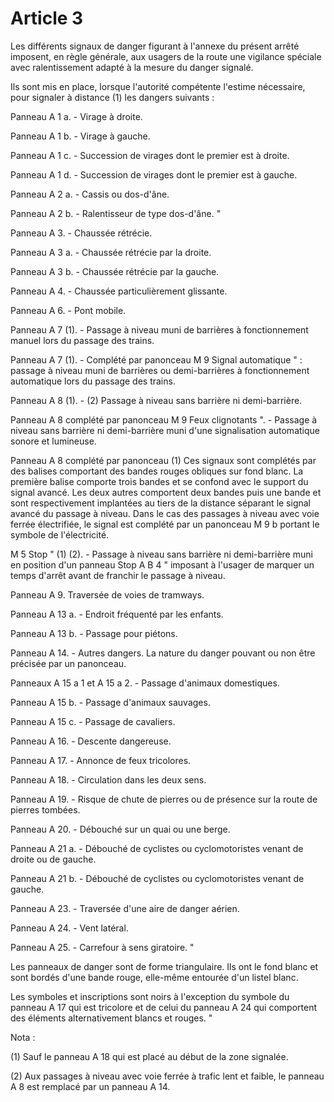 # Article 3

Les différents signaux de danger figurant à l'annexe du présent arrêté imposent, en règle générale, aux usagers de la route une vigilance spéciale avec ralentissement adapté à la mesure du danger signalé.

Ils sont mis en place, lorsque l'autorité compétente l'estime nécessaire, pour signaler à distance (1) les dangers suivants :

Panneau A 1 a. - Virage à droite.

Panneau A 1 b. - Virage à gauche.

Panneau A 1 c. - Succession de virages dont le premier est à droite.

Panneau A 1 d. - Succession de virages dont le premier est à gauche.

Panneau A 2 a. - Cassis ou dos-d'âne.

Panneau A 2 b. - Ralentisseur de type dos-d'âne. "

Panneau A 3. - Chaussée rétrécie.

Panneau A 3 a. - Chaussée rétrécie par la droite.

Panneau A 3 b. - Chaussée rétrécie par la gauche.

Panneau A 4. - Chaussée particulièrement glissante.

Panneau A 6. - Pont mobile.

Panneau A 7 (1). - Passage à niveau muni de barrières à fonctionnement manuel lors du passage des trains.

Panneau A 7 (1). - Complété par panonceau M 9 Signal automatique " : passage à niveau muni de barrières ou demi-barrières à fonctionnement automatique lors du passage des trains.

Panneau A 8 (1). - (2) Passage à niveau sans barrière ni demi-barrière.

Panneau A 8 complété par panonceau M 9 Feux clignotants ". - Passage à niveau sans barrière ni demi-barrière muni d'une signalisation automatique sonore et lumineuse.

Panneau A 8 complété par panonceau    (1) Ces signaux sont complétés par des balises comportant des bandes rouges obliques sur fond blanc. La première balise comporte trois bandes et se confond avec le support du signal avancé. Les deux autres comportent deux bandes puis une bande et sont respectivement implantées au tiers de la distance séparant le signal avancé du passage à niveau. Dans le cas des passages à niveau avec voie ferrée électrifiée, le signal est complété par un panonceau M 9 b portant le symbole de l'électricité.

M 5 Stop " (1) (2). - Passage à niveau sans barrière ni demi-barrière muni en position d'un panneau Stop A B 4 " imposant à l'usager de marquer un temps d'arrêt avant de franchir le passage à niveau.

Panneau A 9. Traversée de voies de tramways.

Panneau A 13 a. - Endroit fréquenté par les enfants.

Panneau A 13 b. - Passage pour piétons.

Panneau A 14. - Autres dangers. La nature du danger pouvant ou non être précisée par un panonceau.

Panneaux A 15 a 1 et A 15 a 2. - Passage d'animaux domestiques.

Panneau A 15 b. - Passage d'animaux sauvages.

Panneau A 15 c. - Passage de cavaliers.

Panneau A 16. - Descente dangereuse.

Panneau A 17. - Annonce de feux tricolores.

Panneau A 18. - Circulation dans les deux sens.

Panneau A 19. - Risque de chute de pierres ou de présence sur la route de pierres tombées.

Panneau A 20. - Débouché sur un quai ou une berge.

Panneau A 21 a. - Débouché de cyclistes ou cyclomotoristes venant de droite ou de gauche.

Panneau A 21 b. - Débouché de cyclistes ou cyclomotoristes venant de gauche.

Panneau A 23. - Traversée d'une aire de danger aérien.

Panneau A 24. - Vent latéral.

Panneau A 25. - Carrefour à sens giratoire. "

Les panneaux de danger sont de forme triangulaire. Ils ont le fond blanc et sont bordés d'une bande rouge, elle-même entourée d'un listel blanc.

Les symboles et inscriptions sont noirs à l'exception du symbole du panneau A 17 qui est tricolore et de celui du panneau A 24 qui comportent des éléments alternativement blancs et rouges. "

Nota :

(1) Sauf le panneau A 18 qui est placé au début de la zone signalée.

(2) Aux passages à niveau avec voie ferrée à trafic lent et faible, le panneau A 8 est remplacé par un panneau A 14.
